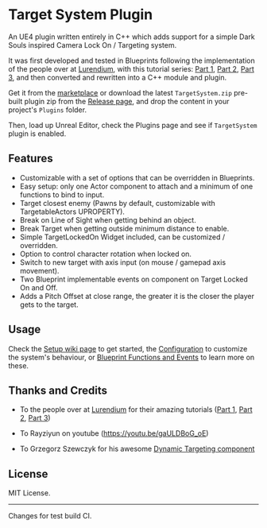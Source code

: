 # Target System Plugin

An UE4 plugin written entirely in C++ which adds support for a simple Dark Souls inspired Camera Lock On / Targeting system.

It was first developed and tested in Blueprints following the implementation of the people over at [Lurendium](http://www.lurendium.com), with this tutorial series: [Part 1](http://www.lurendium.com/target-system-similar-to-dark-souls/), [Part 2](http://www.lurendium.com/target-system-similar-dark-souls-blueprint-part-2/), [Part 3](http://www.lurendium.com/target-system-similar-to-dark-souls-blueprint-part-3-final/), and then converted and rewritten into a C++ module and plugin.

Get it from the [marketplace](https://www.unrealengine.com/marketplace/en-US/product/target-system-component-plugin) or download the latest `TargetSystem.zip` pre-built plugin zip from the [Release page](https://github.com/mklabs/ue4-targetsystemplugin/releases), and drop the content in your project's `Plugins` folder.

Then, load up Unreal Editor, check the Plugins page and see if `TargetSystem` plugin is enabled.

## Features

- Customizable with a set of options that can be overridden in Blueprints.
- Easy setup: only one Actor component to attach and a minimum of one functions to bind to input.
- Target closest enemy (Pawns by default, customizable with TargetableActors UPROPERTY).
- Break on Line of Sight when getting behind an object.
- Break Target when getting outside minimum distance to enable.
- Simple TargetLockedOn Widget included, can be customized / overridden.
- Option to control character rotation when locked on.
- Switch to new target with axis input (on mouse / gamepad axis movement).
- Two Blueprint implementable events on component on Target Locked On and Off.
- Adds a Pitch Offset at close range, the greater it is the closer the player gets to the target.

## Usage

Check the [Setup wiki page](https://github.com/mklabs/ue4-targetsystemplugin/wiki/Setup) to get started, the [Configuration](https://github.com/mklabs/ue4-targetsystemplugin/wiki/Configuration) to customize the system's behaviour, or [Blueprint Functions and Events](https://github.com/mklabs/ue4-targetsystemplugin/wiki/Blueprint-Functions-and-Events) to learn more on these.

## Thanks and Credits

- To the people over at [Lurendium](http://www.lurendium.com) for their amazing tutorials ([Part 1](http://www.lurendium.com/target-system-similar-to-dark-souls/), [Part 2](http://www.lurendium.com/target-system-similar-dark-souls-blueprint-part-2/), [Part 3](http://www.lurendium.com/target-system-similar-to-dark-souls-blueprint-part-3-final/))

- To Rayziyun on youtube (https://youtu.be/gaULDBoG_oE)

- To Grzegorz Szewczyk for his awesome [Dynamic Targeting component](https://www.unrealengine.com/marketplace/dynamic-targeting)


## License

MIT License.


---

Changes for test build CI.